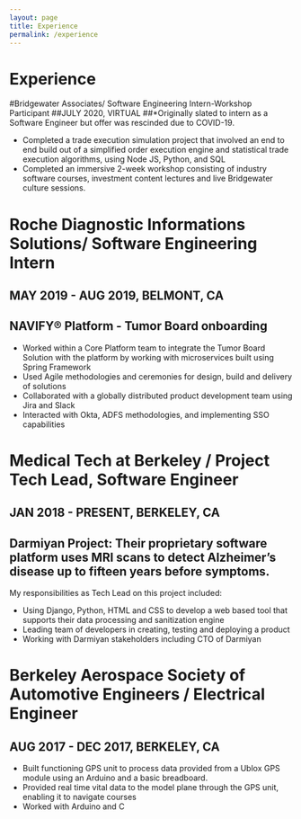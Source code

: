 ```yaml
---
layout: page
title: Experience
permalink: /experience
---
```


# Experience

#Bridgewater Associates/ Software Engineering Intern-Workshop Participant
##JULY 2020, VIRTUAL
##*Originally slated to intern as a Software Engineer but offer was rescinded due to COVID-19.
- Completed a trade execution simulation project that involved an end to end build out of
a simplified order execution engine and statistical trade execution algorithms, using
Node JS, Python, and SQL
- Completed an immersive 2-week workshop consisting of industry software courses,
investment content lectures and live Bridgewater culture sessions.


# Roche Diagnostic Informations Solutions/ Software Engineering Intern
## MAY 2019 - AUG 2019, BELMONT, CA
## NAVIFY® Platform - Tumor Board onboarding
- Worked within a Core Platform team to integrate the Tumor Board Solution with the
platform by working with microservices built using Spring Framework
- Used Agile methodologies and ceremonies for design, build and delivery of solutions
- Collaborated with a globally distributed product development team using Jira and Slack
- Interacted with Okta, ADFS methodologies, and implementing SSO capabilities


# Medical Tech at Berkeley / Project Tech Lead, Software Engineer
## JAN 2018 - PRESENT, BERKELEY, CA
## Darmiyan Project: Their proprietary software platform uses MRI scans to detect Alzheimer’s disease up to fifteen years before symptoms.
My responsibilities as Tech Lead on this project included:
- Using Django, Python, HTML and CSS to develop a web based tool that supports their
data processing and sanitization engine
- Leading team of developers in creating, testing and deploying a product
- Working with Darmiyan stakeholders including CTO of Darmiyan


# Berkeley Aerospace Society of Automotive Engineers / Electrical Engineer
## AUG 2017 - DEC 2017, BERKELEY, CA
- Built functioning GPS unit to process data provided from a Ublox GPS module using an
Arduino and a basic breadboard.
- Provided real time vital data to the model plane through the GPS unit, enabling it to
navigate courses
- Worked with Arduino and C
